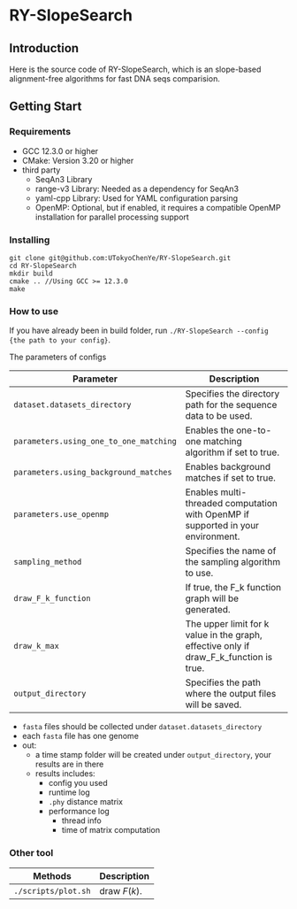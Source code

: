# RY-SlopeSearch
## Introduction
Here is the source code of RY-SlopeSearch, which is an slope-based alignment-free algorithms for fast DNA seqs comparision.

## Getting Start
### Requirements
- GCC 12.3.0 or higher
- CMake: Version 3.20 or higher
- third party
  - SeqAn3 Library
  - range-v3 Library: Needed as a dependency for SeqAn3
  - yaml-cpp Library: Used for YAML configuration parsing
  - OpenMP: Optional, but if enabled, it requires a compatible OpenMP installation for parallel processing support

### Installing
```shell
git clone git@github.com:UTokyoChenYe/RY-SlopeSearch.git
cd RY-SlopeSearch
mkdir build
cmake .. //Using GCC >= 12.3.0
make
```
### How to use
If you have already been in build folder, run `./RY-SlopeSearch --config {the path to your config}`.

The parameters of configs

| Parameter                     | Description                                                                          |
|-------------------------------|--------------------------------------------------------------------------------------|
| `dataset.datasets_directory`  | Specifies the directory path for the sequence data to be used.                       |
| `parameters.using_one_to_one_matching` | Enables the one-to-one matching algorithm if set to true.                |
| `parameters.using_background_matches`  | Enables background matches if set to true.                               |
| `parameters.use_openmp`       | Enables multi-threaded computation with OpenMP if supported in your environment.     |
| `sampling_method`             | Specifies the name of the sampling algorithm to use.                                  |
| `draw_F_k_function`           | If true, the F_k function graph will be generated.                                   |
| `draw_k_max`                  | The upper limit for k value in the graph, effective only if draw_F_k_function is true.|
| `output_directory`            | Specifies the path where the output files will be saved.                             |
- `fasta` files should be collected under `dataset.datasets_directory`
- each `fasta` file has one genome
- out:
  - a time stamp folder will be created under `output_directory`, your results are in there
  - results includes:
    - config you used
    - runtime log
    - `.phy` distance matrix
    - performance log
      - thread info
      - time of matrix computation

### Other tool
| Methods                     | Description                                                                          |
|-------------------------------|--------------------------------------------------------------------------------------|
| `./scripts/plot.sh`  | draw $F(k)$.                       |

